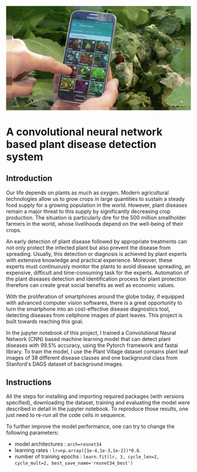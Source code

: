 <img src='plant_image.jpg'>

# A convolutional neural network based plant disease detection system

## Introduction
   Our life depends on plants as much as oxygen. Modern agricultural technologies allow us to grow crops in large quantities to sustain a steady food supply for a growing population in the world. However, plant diseases remain a major threat to this supply by significantly decreasing crop production. The situation is particularly dire for the 500 million smallholder farmers in the world, whose livelihoods depend on the well-being of their crops. 
  
   An early detection of plant disease followed by appropriate treatments can not only protect the infected plant but also prevent the disease from spreading. Usually, this detection or diagnosis is achieved by plant experts with extensive knowledge and practical experience. Moreover, these experts must continuously monitor the plants to avoid disease spreading, an expensive, difficult and time-consuming task for the experts. Automation of the plant diseases detection and identification process for plant protection therefore can create great social benefits as well as economic values.
  
   With the proliferation of smartphones around the globe today, if equipped with advanced computer vision softwares, there is a great opportunity to turn the smartphone into an cost-effective disease diagnostics tool, detecting diseases from cellphone images of plant leaves. This project is built towards reaching this goal.
   
   In the jupyter notebook of this project, I trained a Convolutional Neural Network (CNN) based machine learning model that can detect plant diseases with 99.5% accuracy, using the Pytorch framework and fastai library. To train the model, I use the Plant Village dataset contains plant leaf images of 38 different disease classes and one background class from Stanford's DAGS dataset of background images.
   
   ## Instructions
All the steps for installing and importing required packages (with versions specified), downloading the dataset, training and evaluating the model were described in detail in the jupyter notebook. To reproduce those results, one just need to re-run all the code cells in sequence.

To further improve the model performance, one can try to change the following parameters:
* model architectures : `arch=resnet34` 
* learning rates : `lr=np.array([1e-4,1e-3,1e-2])*0.8`.
* number of training epochs : `learn.fit(lr, 3, cycle_len=2, cycle_mult=2, best_save_name='resnet34_best')`
